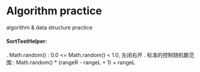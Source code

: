 # Algorithm practice
algorithm &amp; data structure practice

#### SortTestHelper:
. Math.random() : 0.0 <= Math.random() < 1.0, 左闭右开
. 标准的控制随机数范围 : Math.random() * (rangeR - rangeL + 1) + rangeL
